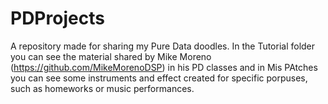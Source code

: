 # PDProjects
A repository made for sharing my Pure Data doodles. In the Tutorial folder you can see the material shared by Mike Moreno (https://github.com/MikeMorenoDSP) in his PD classes and in Mis PAtches you can see some instruments and effect created for specific porpuses, such as homeworks or music performances.
